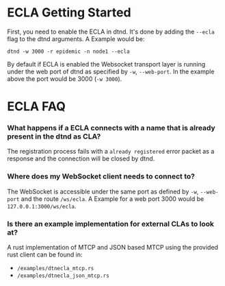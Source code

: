 # ECLA Getting Started

First, you need to enable the ECLA in dtnd. It's done by adding the ``--ecla`` flag to the dtnd arguments. A Example would be:

```
dtnd -w 3000 -r epidemic -n node1 --ecla
```

By default if ECLA is enabled the Websocket transport layer is running under the web port of dtnd as specified by ``-w``, ``--web-port``. In the example above the port would be 3000 (``-w 3000``).

# ECLA FAQ

### What happens if a ECLA connects with a name that is already present in the dtnd as CLA?

The registration process fails with a ``already registered`` error packet as a response and the connection will be closed by dtnd.

### Where does my WebSocket client needs to connect to?

The WebSocket is accessible under the same port as defined by ``-w``, ``--web-port`` and the route ``/ws/ecla``. A Example for a web port 3000 would be ``127.0.0.1:3000/ws/ecla``.

### Is there an example implementation for external CLAs to look at?

A rust implementation of MTCP and JSON based MTCP using the provided rust client can be found in:
- ``/examples/dtnecla_mtcp.rs``
- ``/examples/dtnecla_json_mtcp.rs``